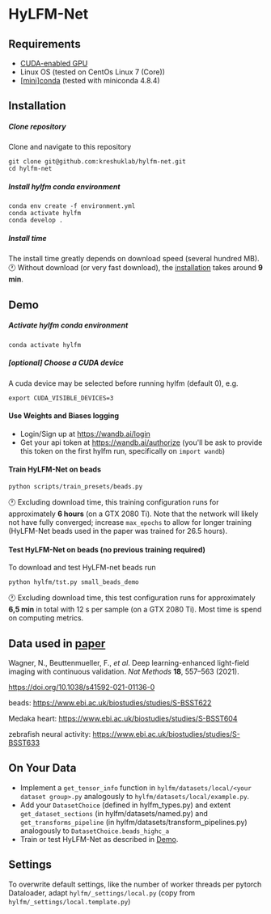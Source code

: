 # HyLFM-Net

## Requirements
- [CUDA-enabled GPU](https://developer.nvidia.com/cuda-gpus#compute)
- Linux OS (tested on CentOs Linux 7 (Core))
- [[mini]conda](https://docs.conda.io/en/latest/miniconda.html#linux-installers) (tested with miniconda 4.8.4)

## Installation
##### Clone repository
Clone and navigate to this repository
```
git clone git@github.com:kreshuklab/hylfm-net.git
cd hylfm-net
```

##### Install hylfm conda environment
```
conda env create -f environment.yml
conda activate hylfm
conda develop .
```

##### Install time
The install time greatly depends on download speed (several hundred MB).<br>
🕐 Without download (or very fast download), the [installation](#install-hylfm-conda-environment) takes around **9 min**.

## Demo
##### Activate hylfm conda environment
```
conda activate hylfm
```

##### [optional] Choose a CUDA device
A cuda device may be selected before running hylfm (default 0), e.g.
```
export CUDA_VISIBLE_DEVICES=3
```

#### Use Weights and Biases logging
- Login/Sign up at https://wandb.ai/login
- Get your api token at https://wandb.ai/authorize (you'll be ask to provide this token on the first hylfm run, specifically on `import wandb`)

#### Train HyLFM-Net on beads
```
python scripts/train_presets/beads.py
```
🕐 Excluding download time, this training configuration runs for approximately **6 hours** (on a GTX 2080 Ti). Note that the network will likely not have fully converged; increase `max_epochs` to allow for longer training (HyLFM-Net beads used in the paper was trained for 26.5 hours).


#### Test HyLFM-Net on beads (no previous training required)
To download and test HyLFM-net beads run
```
python hylfm/tst.py small_beads_demo
```
🕐 Excluding download time, this test configuration runs for approximately **6,5 min** in total with 12 s per sample (on a GTX 2080 Ti). Most time is spend on computing metrics.


## Data used in [paper](https://rdcu.be/cktHs)
Wagner, N., Beuttenmueller, F., _et al_. Deep learning-enhanced light-field imaging with continuous validation. _Nat Methods_ __18__, 557–563 (2021).

https://doi.org/10.1038/s41592-021-01136-0

beads:
https://www.ebi.ac.uk/biostudies/studies/S-BSST622

Medaka heart: 
https://www.ebi.ac.uk/biostudies/studies/S-BSST604

zebrafish neural activity:
https://www.ebi.ac.uk/biostudies/studies/S-BSST633

## On Your Data
- Implement a `get_tensor_info` function in `hylfm/datasets/local/<your dataset group>.py` analogously to `hylfm/datasets/local/example.py`.
- Add your `DatasetChoice` (defined in hylfm_types.py) and extent `get_dataset_sections` (in hylfm/datasets/named.py) and `get_transforms_pipeline` (in hylfm/datasets/transform_pipelines.py) analogously to `DatasetChoice.beads_highc_a`
- Train or test HyLFM-Net as described in [Demo](#demo).


## Settings
To overwrite default settings, like the number of worker threads per pytorch Dataloader, adapt `hylfm/_settings/local.py` (copy from `hylfm/_settings/local.template.py`)
